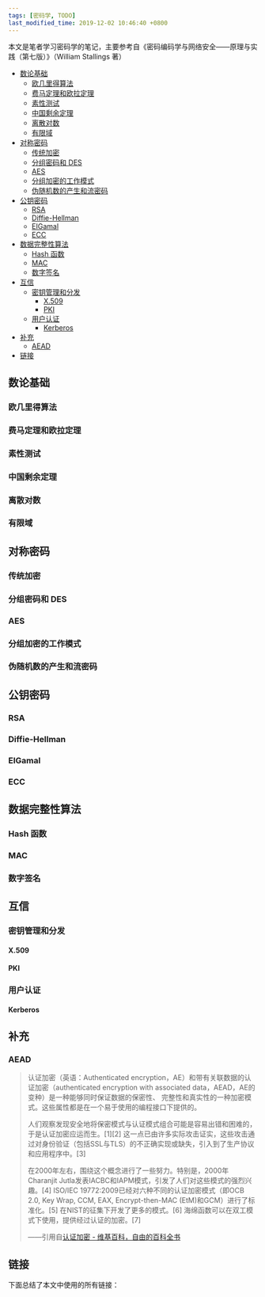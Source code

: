 ```yaml
---
tags: [密码学, TODO]
last_modified_time: 2019-12-02 10:46:40 +0800
---
```


本文是笔者学习密码学的笔记，主要参考自《密码编码学与网络安全——原理与实践（第七版）》（William Stallings 著）

<p id="markdown-toc"></p>
<!-- vim-markdown-toc GFM -->

* [数论基础](#数论基础)
  * [欧几里得算法](#欧几里得算法)
  * [费马定理和欧拉定理](#费马定理和欧拉定理)
  * [素性测试](#素性测试)
  * [中国剩余定理](#中国剩余定理)
  * [离散对数](#离散对数)
  * [有限域](#有限域)
* [对称密码](#对称密码)
  * [传统加密](#传统加密)
  * [分组密码和 DES](#分组密码和-des)
  * [AES](#aes)
  * [分组加密的工作模式](#分组加密的工作模式)
  * [伪随机数的产生和流密码](#伪随机数的产生和流密码)
* [公钥密码](#公钥密码)
  * [RSA](#rsa)
  * [Diffie-Hellman](#diffie-hellman)
  * [EIGamal](#eigamal)
  * [ECC](#ecc)
* [数据完整性算法](#数据完整性算法)
  * [Hash 函数](#hash-函数)
  * [MAC](#mac)
  * [数字签名](#数字签名)
* [互信](#互信)
  * [密钥管理和分发](#密钥管理和分发)
    * [X.509](#x509)
    * [PKI](#pki)
  * [用户认证](#用户认证)
    * [Kerberos](#kerberos)
* [补充](#补充)
  * [AEAD](#aead)
* [链接](#链接)

<!-- vim-markdown-toc -->

## 数论基础
### 欧几里得算法

### 费马定理和欧拉定理

### 素性测试

### 中国剩余定理

### 离散对数

### 有限域

## 对称密码
### 传统加密

### 分组密码和 DES

### AES

### 分组加密的工作模式

### 伪随机数的产生和流密码

## 公钥密码

### RSA

### Diffie-Hellman

### EIGamal

### ECC

## 数据完整性算法
### Hash 函数

### MAC

### 数字签名

## 互信

### 密钥管理和分发

#### X.509

#### PKI

### 用户认证
#### Kerberos

## 补充
### AEAD

> 认证加密（英语：Authenticated encryption，AE）和带有关联数据的认证加密（authenticated encryption with associated data，AEAD，AE的变种）是一种能够同时保证数据的保密性、 完整性和真实性的一种加密模式。这些属性都是在一个易于使用的编程接口下提供的。
> 
> 人们观察发现安全地将保密模式与认证模式组合可能是容易出错和困难的，于是认证加密应运而生。[1][2] 这一点已由许多实际攻击证实，这些攻击通过对身份验证（包括SSL与TLS）的不正确实现或缺失，引入到了生产协议和应用程序中。[3]
> 
> 在2000年左右，围绕这个概念进行了一些努力。特别是，2000年Charanjit Jutla发表IACBC和IAPM模式，引发了人们对这些模式的强烈兴趣。[4] ISO/IEC 19772:2009已经对六种不同的认证加密模式（即OCB 2.0, Key Wrap, CCM, EAX, Encrypt-then-MAC (EtM)和GCM）进行了标准化。[5] 在NIST的征集下开发了更多的模式。[6] 海绵函数可以在双工模式下使用，提供经过认证的加密。[7]
> 
> ——引用自[认证加密 - 维基百科，自由的百科全书](https://zh.wikipedia.org/wiki/%E8%AE%A4%E8%AF%81%E5%8A%A0%E5%AF%86)


## 链接
下面总结了本文中使用的所有链接：

<!-- link start -->

<!-- link end -->
